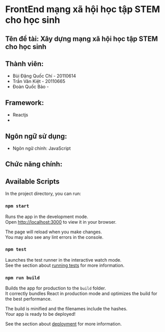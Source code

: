 # FrontEnd mạng xã hội học tập STEM cho học sinh
## Tên đề tài: Xây dựng mạng xã hội học tập STEM cho học sinh
## Thành viên:
* Bùi Đặng Quốc Chí - 20110614
* Trần Văn Kiệt - 20110665
* Đoàn Quốc Bảo -
## Framework:
* Reactjs
*  
## Ngôn ngữ sử dụng:
* Ngôn ngữ chính: JavaScript
## Chức năng chính: 


## Available Scripts

In the project directory, you can run:

### `npm start`

Runs the app in the development mode.\
Open [http://localhost:3000](http://localhost:3000) to view it in your browser.

The page will reload when you make changes.\
You may also see any lint errors in the console.

### `npm test`

Launches the test runner in the interactive watch mode.\
See the section about [running tests](https://facebook.github.io/create-react-app/docs/running-tests) for more information.

### `npm run build`

Builds the app for production to the `build` folder.\
It correctly bundles React in production mode and optimizes the build for the best performance.

The build is minified and the filenames include the hashes.\
Your app is ready to be deployed!

See the section about [deployment](https://facebook.github.io/create-react-app/docs/deployment) for more information.





